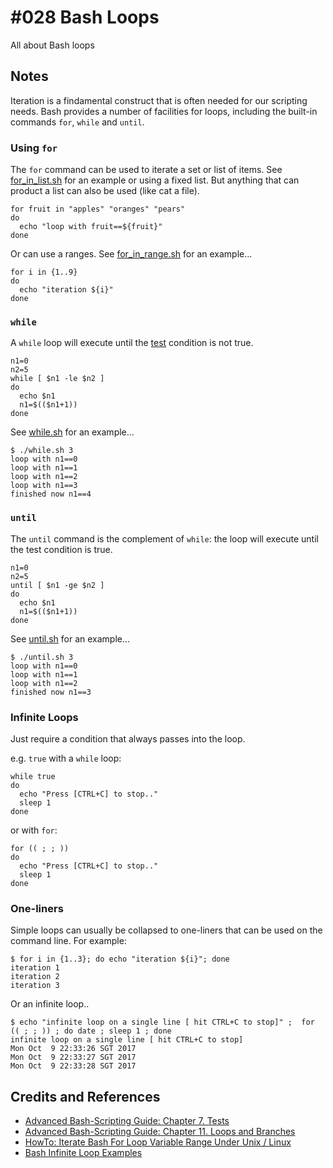# #028 Bash Loops

All about Bash loops


## Notes

Iteration is a findamental construct that is often needed for our scripting needs.
Bash provides a number of facilities for loops, including the
built-in commands `for`, `while` and `until`.

### Using `for`

The `for` command can be used to iterate a set or list of items.
See [for_in_list.sh](./for_in_list.sh) for an example or using a fixed list.
But anything that can product a list can also be used (like cat a file).

```
for fruit in "apples" "oranges" "pears"
do
  echo "loop with fruit==${fruit}"
done
```

Or can use a ranges.
See [for_in_range.sh](./for_in_range.sh) for an example...

```
for i in {1..9}
do
  echo "iteration ${i}"
done
```

### `while`

A `while` loop will execute until the [test](http://tldp.org/LDP/abs/html/tests.html) condition is not true.

```
n1=0
n2=5
while [ $n1 -le $n2 ]
do
  echo $n1
  n1=$(($n1+1))
done
```

See [while.sh](./while.sh) for an example...

```
$ ./while.sh 3
loop with n1==0
loop with n1==1
loop with n1==2
loop with n1==3
finished now n1==4

```

### `until`

The `until` command is the complement of `while`: the loop will execute until the test condition is true.

```
n1=0
n2=5
until [ $n1 -ge $n2 ]
do
  echo $n1
  n1=$(($n1+1))
done
```

See [until.sh](./until.sh) for an example...

```
$ ./until.sh 3
loop with n1==0
loop with n1==1
loop with n1==2
finished now n1==3
```

### Infinite Loops

Just require a condition that always passes into the loop.

e.g. `true` with a `while` loop:

```
while true
do
  echo "Press [CTRL+C] to stop.."
  sleep 1
done
```

or with `for`:

```
for (( ; ; ))
do
  echo "Press [CTRL+C] to stop.."
  sleep 1
done
```

### One-liners

Simple loops can usually be collapsed to one-liners that can be used on the command line.
For example:

```
$ for i in {1..3}; do echo "iteration ${i}"; done
iteration 1
iteration 2
iteration 3
```

Or an infinite loop..

```
$ echo "infinite loop on a single line [ hit CTRL+C to stop]" ;  for (( ; ; )) ; do date ; sleep 1 ; done
infinite loop on a single line [ hit CTRL+C to stop]
Mon Oct  9 22:33:26 SGT 2017
Mon Oct  9 22:33:27 SGT 2017
Mon Oct  9 22:33:28 SGT 2017
```

## Credits and References
* [Advanced Bash-Scripting Guide: Chapter 7. Tests](http://tldp.org/LDP/abs/html/tests.html)
* [Advanced Bash-Scripting Guide: Chapter 11. Loops and Branches](http://tldp.org/LDP/abs/html/loops.html)
* [HowTo: Iterate Bash For Loop Variable Range Under Unix / Linux](https://www.cyberciti.biz/faq/unix-linux-iterate-over-a-variable-range-of-numbers-in-bash/)
* [Bash Infinite Loop Examples](https://www.cyberciti.biz/faq/bash-infinite-loop/)
